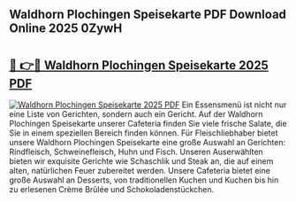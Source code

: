 ## Waldhorn Plochingen Speisekarte PDF Download Online 2025 0ZywH

# <h2><a href="http://gc6oqr.nevu.top/?p=Waldhorn+Plochingen+Speisekarte">🔗 👉🔴 Waldhorn Plochingen Speisekarte 2025 PDF</a></h2>

[![Waldhorn Plochingen Speisekarte 2025 PDF](https://i.imgur.com/dBaPXMq.png)](http://gc6oqr.nevu.top/?p=Waldhorn+Plochingen+Speisekarte)
Ein Essensmenü ist nicht nur eine Liste von Gerichten, sondern auch ein Gericht. Auf der Waldhorn Plochingen Speisekarte unserer Cafeteria finden Sie viele frische Salate, die Sie in einem speziellen Bereich finden können. Für Fleischliebhaber bietet unsere Waldhorn Plochingen Speisekarte eine große Auswahl an Gerichten: Rindfleisch, Schweinefleisch, Huhn und Fisch. Unseren Auserwählten bieten wir exquisite Gerichte wie Schaschlik und Steak an, die auf einem alten, natürlichen Feuer zubereitet werden. Unsere Cafeteria bietet eine große Auswahl an Desserts, von traditionellen Kuchen und Kuchen bis hin zu erlesenen Crème Brûlée und Schokoladenstückchen.
